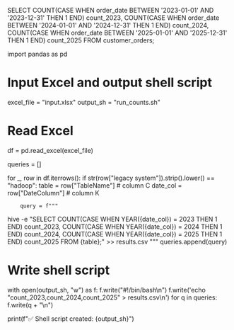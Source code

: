 SELECT COUNT(CASE WHEN order_date BETWEEN '2023-01-01' AND '2023-12-31' THEN 1 END) count_2023,
       COUNT(CASE WHEN order_date BETWEEN '2024-01-01' AND '2024-12-31' THEN 1 END) count_2024,
       COUNT(CASE WHEN order_date BETWEEN '2025-01-01' AND '2025-12-31' THEN 1 END) count_2025
FROM customer_orders;


import pandas as pd

# Input Excel and output shell script
excel_file = "input.xlsx"
output_sh = "run_counts.sh"

# Read Excel
df = pd.read_excel(excel_file)

queries = []

for _, row in df.iterrows():
    if str(row["legacy system"]).strip().lower() == "hadoop":
        table = row["TableName"]   # column C
        date_col = row["DateColumn"]  # column K

        query = f"""
hive -e "SELECT COUNT(CASE WHEN YEAR({date_col}) = 2023 THEN 1 END) count_2023,
               COUNT(CASE WHEN YEAR({date_col}) = 2024 THEN 1 END) count_2024,
               COUNT(CASE WHEN YEAR({date_col}) = 2025 THEN 1 END) count_2025
        FROM {table};" >> results.csv
"""
        queries.append(query)

# Write shell script
with open(output_sh, "w") as f:
    f.write("#!/bin/bash\n")
    f.write('echo "count_2023,count_2024,count_2025" > results.csv\n')
    for q in queries:
        f.write(q + "\n")

print(f"✅ Shell script created: {output_sh}")
